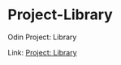 # Project-Library
Odin Project: Library

Link: [Project: Library](https://dxpgh.github.io/Project-Library/)
